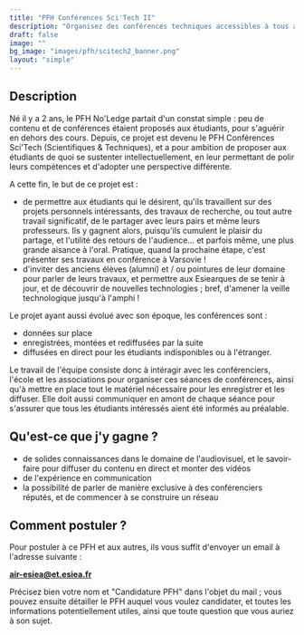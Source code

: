 ```yaml
---
title: "PFH Conférences Sci'Tech II"
description: "Organisez des conférences techniques accessibles à tous avec des pointures de leur domaine !"
draft: false
image: ""
bg_image: "images/pfh/scitech2_banner.png"
layout: "simple"
---
```


## Description
Né il y a 2 ans, le PFH No'Ledge partait d'un constat simple : peu de contenu
et de conférences étaient proposés aux étudiants, pour s'aguérir en dehors des
cours. Depuis, ce projet est devenu le PFH Conférences Sci'Tech (Scientifiques &
Techniques), et a pour ambition de proposer aux étudiants de quoi se sustenter
intellectuellement, en leur permettant de polir leurs compétences et d'adopter une
perspective différente.

A cette fin, le but de ce projet est :
- de permettre aux étudiants qui le désirent, qu'ils travaillent sur des
  projets personnels intéressants, des travaux de recherche, ou tout autre
  travail significatif, de le partager avec leurs pairs et même leurs
  professeurs. Ils y gagnent alors, puisqu'ils cumulent le plaisir du partage,
  et l'utilité des retours de l'audience... et parfois même, une plus grande
  aisance à l'oral. Pratique, quand la prochaine étape, c'est présenter ses
  travaux en conférence à Varsovie !
- d'inviter des anciens élèves (alumni) et / ou pointures de leur domaine pour
  parler de leurs travaux, et permettre aux Esiearques de se tenir à jour, et
  de découvrir de nouvelles technologies ; bref, d'amener la veille
  technologique jusqu'à l'amphi !

Le projet ayant aussi évolué avec son époque, les conférences sont : 
- données sur place
- enregistrées, montées et rediffusées par la suite
- diffusées en direct pour les étudiants indisponibles ou à l'étranger.

Le travail de l'équipe consiste donc à intéragir avec les conférenciers,
l'école et les associations pour organiser ces séances de conférences, ainsi
qu'à mettre en place tout le matériel nécessaire pour les enregistrer et les
diffuser. Elle doit aussi communiquer en amont de chaque séance pour s'assurer
que tous les étudiants intéressés aient été informés au préalable.

## Qu'est-ce que j'y gagne ?
- de solides connaissances dans le domaine de l'audiovisuel, et le savoir-faire
  pour diffuser du contenu en direct et monter des vidéos
- de l'expérience en communication
- la possibilité de parler de manière exclusive à des conférenciers réputés, et
  de commencer à se construire un réseau

## Comment postuler ?
Pour postuler à ce PFH et aux autres, ils vous suffit d'envoyer un email à
l'adresse suivante : 

**air-esiea@et.esiea.fr**

Précisez bien votre nom et "Candidature PFH" dans l'objet du mail ; vous pouvez
ensuite détailler le PFH auquel vous voulez candidater, et toutes les
informations potentiellement utiles, ainsi que toute question que vous auriez à
son sujet.
